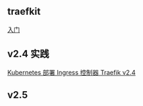 ## traefkit
[入门](https://shanyue.tech/op/traefik.html#%E5%BF%AB%E9%80%9F%E5%BC%80%E5%A7%8B)

## v2.4 实践
[Kubernetes 部署 Ingress 控制器 Traefik v2.4](http://www.mydlq.club/article/107/)


## v2.5 